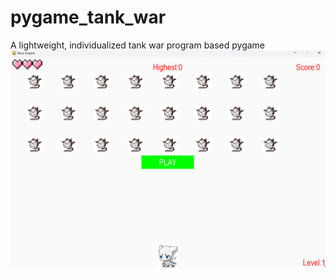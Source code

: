 # pygame_tank_war
A lightweight, individualized tank war program based pygame
![image](https://github.com/miraishimasaki/pygame_tank_war/blob/main/image/p.png)
